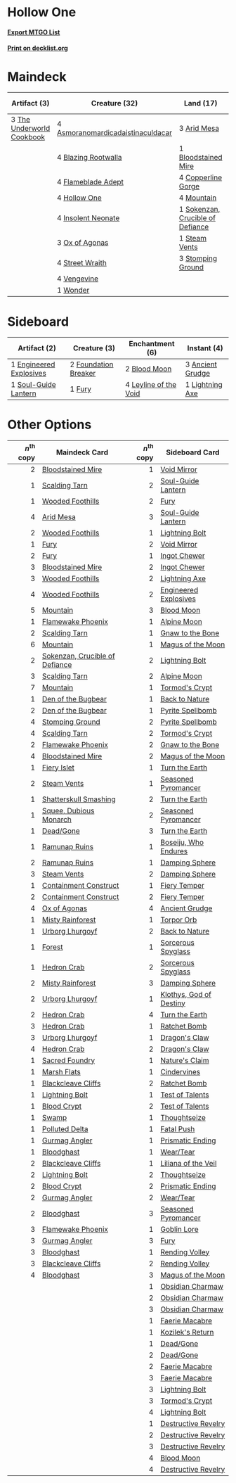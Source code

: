 # Hollow One

#### [Export MTGO List](../collection/Hollow%20One/Hollow%20One.txt)
#### [Print on decklist.org](http://decklist.org/?deckmain=3%09Arid%20Mesa%0A4%09Asmoranomardicadaistinaculdacar%0A4%09Blazing%20Rootwalla%0A1%09Bloodstained%20Mire%0A4%09Burning%20Inquiry%0A4%09Copperline%20Gorge%0A4%09Flameblade%20Adept%0A4%09Goblin%20Lore%0A4%09Hollow%20One%0A4%09Insolent%20Neonate%0A4%09Mountain%0A3%09Ox%20of%20Agonas%0A1%09Sokenzan,%20Crucible%20of%20Defiance%0A1%09Steam%20Vents%0A3%09Stomping%20Ground%0A4%09Street%20Wraith%0A3%09The%20Underworld%20Cookbook%0A4%09Vengevine%0A1%09Wonder&deckside=3%09Ancient%20Grudge%0A2%09Blood%20Moon%0A1%09Engineered%20Explosives%0A2%09Foundation%20Breaker%0A1%09Fury%0A4%09Leyline%20of%20the%20Void%0A1%09Lightning%20Axe%0A1%09Soul-Guide%20Lantern)
# Maindeck

|                                            Artifact (3)                                            |                                               Creature (32)                                                |                                                 Land (17)                                                 |                                        Sorcery (8)                                         |
|----------------------------------------------------------------------------------------------------|------------------------------------------------------------------------------------------------------------|-----------------------------------------------------------------------------------------------------------|--------------------------------------------------------------------------------------------|
|3 [The Underworld Cookbook](http://gatherer.wizards.com/Pages/Card/Details.aspx?multiverseid=522316)|4 [Asmoranomardicadaistinaculdacar](http://gatherer.wizards.com/Pages/Card/Details.aspx?multiverseid=522262)|3 [Arid Mesa](http://gatherer.wizards.com/Pages/Card/Details.aspx?multiverseid=405092)                     |4 [Burning Inquiry](http://gatherer.wizards.com/Pages/Card/Details.aspx?multiverseid=191096)|
|                                                                                                    |4 [Blazing Rootwalla](http://gatherer.wizards.com/Pages/Card/Details.aspx?multiverseid=522191)              |1 [Bloodstained Mire](http://gatherer.wizards.com/Pages/Card/Details.aspx?multiverseid=405094)             |4 [Goblin Lore](http://gatherer.wizards.com/Pages/Card/Details.aspx?multiverseid=135221)    |
|                                                                                                    |4 [Flameblade Adept](http://gatherer.wizards.com/Pages/Card/Details.aspx?multiverseid=426833)               |4 [Copperline Gorge](http://gatherer.wizards.com/Pages/Card/Details.aspx?multiverseid=209408)              |                                                                                            |
|                                                                                                    |4 [Hollow One](http://gatherer.wizards.com/Pages/Card/Details.aspx?multiverseid=430852)                     |4 [Mountain](http://gatherer.wizards.com/Pages/Card/Details.aspx?multiverseid=439859)                      |                                                                                            |
|                                                                                                    |4 [Insolent Neonate](http://gatherer.wizards.com/Pages/Card/Details.aspx?multiverseid=409922)               |1 [Sokenzan, Crucible of Defiance](http://gatherer.wizards.com/Pages/Card/Details.aspx?multiverseid=548589)|                                                                                            |
|                                                                                                    |3 [Ox of Agonas](http://gatherer.wizards.com/Pages/Card/Details.aspx?multiverseid=476398)                   |1 [Steam Vents](http://gatherer.wizards.com/Pages/Card/Details.aspx?multiverseid=405109)                   |                                                                                            |
|                                                                                                    |4 [Street Wraith](http://gatherer.wizards.com/Pages/Card/Details.aspx?multiverseid=442097)                  |3 [Stomping Ground](http://gatherer.wizards.com/Pages/Card/Details.aspx?multiverseid=405110)               |                                                                                            |
|                                                                                                    |4 [Vengevine](http://gatherer.wizards.com/Pages/Card/Details.aspx?multiverseid=457124)                      |                                                                                                           |                                                                                            |
|                                                                                                    |1 [Wonder](http://gatherer.wizards.com/Pages/Card/Details.aspx?multiverseid=376591)                         |                                                                                                           |                                                                                            |


# Sideboard

|                                          Artifact (2)                                           |                                         Creature (3)                                          |                                        Enchantment (6)                                         |                                        Instant (4)                                        |
|-------------------------------------------------------------------------------------------------|-----------------------------------------------------------------------------------------------|------------------------------------------------------------------------------------------------|-------------------------------------------------------------------------------------------|
|1 [Engineered Explosives](http://gatherer.wizards.com/Pages/Card/Details.aspx?multiverseid=50139)|2 [Foundation Breaker](http://gatherer.wizards.com/Pages/Card/Details.aspx?multiverseid=522236)|2 [Blood Moon](http://gatherer.wizards.com/Pages/Card/Details.aspx?multiverseid=45386)          |3 [Ancient Grudge](http://gatherer.wizards.com/Pages/Card/Details.aspx?multiverseid=235600)|
|1 [Soul-Guide Lantern](http://gatherer.wizards.com/Pages/Card/Details.aspx?multiverseid=476488)  |1 [Fury](http://gatherer.wizards.com/Pages/Card/Details.aspx?multiverseid=522202)              |4 [Leyline of the Void](http://gatherer.wizards.com/Pages/Card/Details.aspx?multiverseid=107682)|1 [Lightning Axe](http://gatherer.wizards.com/Pages/Card/Details.aspx?multiverseid=409925) |


# Other Options

|*n*<sup>th</sup> copy|                                              Maindeck Card                                              |*n*<sup>th</sup> copy|                                          Sideboard Card                                          |
|--------------------:|---------------------------------------------------------------------------------------------------------|--------------------:|--------------------------------------------------------------------------------------------------|
|                    2|[Bloodstained Mire](http://gatherer.wizards.com/Pages/Card/Details.aspx?multiverseid=405094)             |                    1|[Void Mirror](http://gatherer.wizards.com/Pages/Card/Details.aspx?multiverseid=522318)            |
|                    1|[Scalding Tarn](http://gatherer.wizards.com/Pages/Card/Details.aspx?multiverseid=405107)                 |                    2|[Soul-Guide Lantern](http://gatherer.wizards.com/Pages/Card/Details.aspx?multiverseid=476488)     |
|                    1|[Wooded Foothills](http://gatherer.wizards.com/Pages/Card/Details.aspx?multiverseid=405116)              |                    2|[Fury](http://gatherer.wizards.com/Pages/Card/Details.aspx?multiverseid=522202)                   |
|                    4|[Arid Mesa](http://gatherer.wizards.com/Pages/Card/Details.aspx?multiverseid=405092)                     |                    3|[Soul-Guide Lantern](http://gatherer.wizards.com/Pages/Card/Details.aspx?multiverseid=476488)     |
|                    2|[Wooded Foothills](http://gatherer.wizards.com/Pages/Card/Details.aspx?multiverseid=405116)              |                    1|[Lightning Bolt](http://gatherer.wizards.com/Pages/Card/Details.aspx?multiverseid=806)            |
|                    1|[Fury](http://gatherer.wizards.com/Pages/Card/Details.aspx?multiverseid=522202)                          |                    2|[Void Mirror](http://gatherer.wizards.com/Pages/Card/Details.aspx?multiverseid=522318)            |
|                    2|[Fury](http://gatherer.wizards.com/Pages/Card/Details.aspx?multiverseid=522202)                          |                    1|[Ingot Chewer](http://gatherer.wizards.com/Pages/Card/Details.aspx?multiverseid=389558)           |
|                    3|[Bloodstained Mire](http://gatherer.wizards.com/Pages/Card/Details.aspx?multiverseid=405094)             |                    2|[Ingot Chewer](http://gatherer.wizards.com/Pages/Card/Details.aspx?multiverseid=389558)           |
|                    3|[Wooded Foothills](http://gatherer.wizards.com/Pages/Card/Details.aspx?multiverseid=405116)              |                    2|[Lightning Axe](http://gatherer.wizards.com/Pages/Card/Details.aspx?multiverseid=409925)          |
|                    4|[Wooded Foothills](http://gatherer.wizards.com/Pages/Card/Details.aspx?multiverseid=405116)              |                    2|[Engineered Explosives](http://gatherer.wizards.com/Pages/Card/Details.aspx?multiverseid=50139)   |
|                    5|[Mountain](http://gatherer.wizards.com/Pages/Card/Details.aspx?multiverseid=439859)                      |                    3|[Blood Moon](http://gatherer.wizards.com/Pages/Card/Details.aspx?multiverseid=45386)              |
|                    1|[Flamewake Phoenix](http://gatherer.wizards.com/Pages/Card/Details.aspx?multiverseid=391834)             |                    1|[Alpine Moon](http://gatherer.wizards.com/Pages/Card/Details.aspx?multiverseid=447264)            |
|                    2|[Scalding Tarn](http://gatherer.wizards.com/Pages/Card/Details.aspx?multiverseid=405107)                 |                    1|[Gnaw to the Bone](http://gatherer.wizards.com/Pages/Card/Details.aspx?multiverseid=247420)       |
|                    6|[Mountain](http://gatherer.wizards.com/Pages/Card/Details.aspx?multiverseid=439859)                      |                    1|[Magus of the Moon](http://gatherer.wizards.com/Pages/Card/Details.aspx?multiverseid=136152)      |
|                    2|[Sokenzan, Crucible of Defiance](http://gatherer.wizards.com/Pages/Card/Details.aspx?multiverseid=548589)|                    2|[Lightning Bolt](http://gatherer.wizards.com/Pages/Card/Details.aspx?multiverseid=806)            |
|                    3|[Scalding Tarn](http://gatherer.wizards.com/Pages/Card/Details.aspx?multiverseid=405107)                 |                    2|[Alpine Moon](http://gatherer.wizards.com/Pages/Card/Details.aspx?multiverseid=447264)            |
|                    7|[Mountain](http://gatherer.wizards.com/Pages/Card/Details.aspx?multiverseid=439859)                      |                    1|[Tormod's Crypt](http://gatherer.wizards.com/Pages/Card/Details.aspx?multiverseid=389723)         |
|                    1|[Den of the Bugbear](http://gatherer.wizards.com/Pages/Card/Details.aspx?multiverseid=527541)            |                    1|[Back to Nature](http://gatherer.wizards.com/Pages/Card/Details.aspx?multiverseid=208284)         |
|                    2|[Den of the Bugbear](http://gatherer.wizards.com/Pages/Card/Details.aspx?multiverseid=527541)            |                    1|[Pyrite Spellbomb](http://gatherer.wizards.com/Pages/Card/Details.aspx?multiverseid=442796)       |
|                    4|[Stomping Ground](http://gatherer.wizards.com/Pages/Card/Details.aspx?multiverseid=405110)               |                    2|[Pyrite Spellbomb](http://gatherer.wizards.com/Pages/Card/Details.aspx?multiverseid=442796)       |
|                    4|[Scalding Tarn](http://gatherer.wizards.com/Pages/Card/Details.aspx?multiverseid=405107)                 |                    2|[Tormod's Crypt](http://gatherer.wizards.com/Pages/Card/Details.aspx?multiverseid=389723)         |
|                    2|[Flamewake Phoenix](http://gatherer.wizards.com/Pages/Card/Details.aspx?multiverseid=391834)             |                    2|[Gnaw to the Bone](http://gatherer.wizards.com/Pages/Card/Details.aspx?multiverseid=247420)       |
|                    4|[Bloodstained Mire](http://gatherer.wizards.com/Pages/Card/Details.aspx?multiverseid=405094)             |                    2|[Magus of the Moon](http://gatherer.wizards.com/Pages/Card/Details.aspx?multiverseid=136152)      |
|                    1|[Fiery Islet](http://gatherer.wizards.com/Pages/Card/Details.aspx?multiverseid=464187)                   |                    1|[Turn the Earth](http://gatherer.wizards.com/Pages/Card/Details.aspx?multiverseid=534996)         |
|                    2|[Steam Vents](http://gatherer.wizards.com/Pages/Card/Details.aspx?multiverseid=405109)                   |                    1|[Seasoned Pyromancer](http://gatherer.wizards.com/Pages/Card/Details.aspx?multiverseid=464094)    |
|                    1|[Shatterskull Smashing](http://gatherer.wizards.com/Pages/Card/Details.aspx?multiverseid=491802)         |                    2|[Turn the Earth](http://gatherer.wizards.com/Pages/Card/Details.aspx?multiverseid=534996)         |
|                    1|[Squee, Dubious Monarch](http://gatherer.wizards.com/Pages/Card/Details.aspx?multiverseid=574626)        |                    2|[Seasoned Pyromancer](http://gatherer.wizards.com/Pages/Card/Details.aspx?multiverseid=464094)    |
|                    1|[Dead/Gone](http://gatherer.wizards.com/Pages/Card/Details.aspx?multiverseid=126419)                     |                    3|[Turn the Earth](http://gatherer.wizards.com/Pages/Card/Details.aspx?multiverseid=534996)         |
|                    1|[Ramunap Ruins](http://gatherer.wizards.com/Pages/Card/Details.aspx?multiverseid=430870)                 |                    1|[Boseiju, Who Endures](http://gatherer.wizards.com/Pages/Card/Details.aspx?multiverseid=548579)   |
|                    2|[Ramunap Ruins](http://gatherer.wizards.com/Pages/Card/Details.aspx?multiverseid=430870)                 |                    1|[Damping Sphere](http://gatherer.wizards.com/Pages/Card/Details.aspx?multiverseid=443101)         |
|                    3|[Steam Vents](http://gatherer.wizards.com/Pages/Card/Details.aspx?multiverseid=405109)                   |                    2|[Damping Sphere](http://gatherer.wizards.com/Pages/Card/Details.aspx?multiverseid=443101)         |
|                    1|[Containment Construct](http://gatherer.wizards.com/Pages/Card/Details.aspx?multiverseid=548556)         |                    1|[Fiery Temper](http://gatherer.wizards.com/Pages/Card/Details.aspx?multiverseid=409908)           |
|                    2|[Containment Construct](http://gatherer.wizards.com/Pages/Card/Details.aspx?multiverseid=548556)         |                    2|[Fiery Temper](http://gatherer.wizards.com/Pages/Card/Details.aspx?multiverseid=409908)           |
|                    4|[Ox of Agonas](http://gatherer.wizards.com/Pages/Card/Details.aspx?multiverseid=476398)                  |                    4|[Ancient Grudge](http://gatherer.wizards.com/Pages/Card/Details.aspx?multiverseid=235600)         |
|                    1|[Misty Rainforest](http://gatherer.wizards.com/Pages/Card/Details.aspx?multiverseid=405102)              |                    1|[Torpor Orb](http://gatherer.wizards.com/Pages/Card/Details.aspx?multiverseid=233069)             |
|                    1|[Urborg Lhurgoyf](http://gatherer.wizards.com/Pages/Card/Details.aspx?multiverseid=574666)               |                    2|[Back to Nature](http://gatherer.wizards.com/Pages/Card/Details.aspx?multiverseid=208284)         |
|                    1|[Forest](http://gatherer.wizards.com/Pages/Card/Details.aspx?multiverseid=439860)                        |                    1|[Sorcerous Spyglass](http://gatherer.wizards.com/Pages/Card/Details.aspx?multiverseid=435407)     |
|                    1|[Hedron Crab](http://gatherer.wizards.com/Pages/Card/Details.aspx?multiverseid=180348)                   |                    2|[Sorcerous Spyglass](http://gatherer.wizards.com/Pages/Card/Details.aspx?multiverseid=435407)     |
|                    2|[Misty Rainforest](http://gatherer.wizards.com/Pages/Card/Details.aspx?multiverseid=405102)              |                    3|[Damping Sphere](http://gatherer.wizards.com/Pages/Card/Details.aspx?multiverseid=443101)         |
|                    2|[Urborg Lhurgoyf](http://gatherer.wizards.com/Pages/Card/Details.aspx?multiverseid=574666)               |                    1|[Klothys, God of Destiny](http://gatherer.wizards.com/Pages/Card/Details.aspx?multiverseid=476471)|
|                    2|[Hedron Crab](http://gatherer.wizards.com/Pages/Card/Details.aspx?multiverseid=180348)                   |                    4|[Turn the Earth](http://gatherer.wizards.com/Pages/Card/Details.aspx?multiverseid=534996)         |
|                    3|[Hedron Crab](http://gatherer.wizards.com/Pages/Card/Details.aspx?multiverseid=180348)                   |                    1|[Ratchet Bomb](http://gatherer.wizards.com/Pages/Card/Details.aspx?multiverseid=370623)           |
|                    3|[Urborg Lhurgoyf](http://gatherer.wizards.com/Pages/Card/Details.aspx?multiverseid=574666)               |                    1|[Dragon's Claw](http://gatherer.wizards.com/Pages/Card/Details.aspx?multiverseid=129527)          |
|                    4|[Hedron Crab](http://gatherer.wizards.com/Pages/Card/Details.aspx?multiverseid=180348)                   |                    2|[Dragon's Claw](http://gatherer.wizards.com/Pages/Card/Details.aspx?multiverseid=129527)          |
|                    1|[Sacred Foundry](http://gatherer.wizards.com/Pages/Card/Details.aspx?multiverseid=405106)                |                    1|[Nature's Claim](http://gatherer.wizards.com/Pages/Card/Details.aspx?multiverseid=382316)         |
|                    1|[Marsh Flats](http://gatherer.wizards.com/Pages/Card/Details.aspx?multiverseid=405101)                   |                    1|[Cindervines](http://gatherer.wizards.com/Pages/Card/Details.aspx?multiverseid=457305)            |
|                    1|[Blackcleave Cliffs](http://gatherer.wizards.com/Pages/Card/Details.aspx?multiverseid=209401)            |                    2|[Ratchet Bomb](http://gatherer.wizards.com/Pages/Card/Details.aspx?multiverseid=370623)           |
|                    1|[Lightning Bolt](http://gatherer.wizards.com/Pages/Card/Details.aspx?multiverseid=806)                   |                    1|[Test of Talents](http://gatherer.wizards.com/Pages/Card/Details.aspx?multiverseid=513536)        |
|                    1|[Blood Crypt](http://gatherer.wizards.com/Pages/Card/Details.aspx?multiverseid=97102)                    |                    2|[Test of Talents](http://gatherer.wizards.com/Pages/Card/Details.aspx?multiverseid=513536)        |
|                    1|[Swamp](http://gatherer.wizards.com/Pages/Card/Details.aspx?multiverseid=439858)                         |                    1|[Thoughtseize](http://gatherer.wizards.com/Pages/Card/Details.aspx?multiverseid=438676)           |
|                    1|[Polluted Delta](http://gatherer.wizards.com/Pages/Card/Details.aspx?multiverseid=405104)                |                    1|[Fatal Push](http://gatherer.wizards.com/Pages/Card/Details.aspx?multiverseid=423724)             |
|                    1|[Gurmag Angler](http://gatherer.wizards.com/Pages/Card/Details.aspx?multiverseid=391850)                 |                    1|[Prismatic Ending](http://gatherer.wizards.com/Pages/Card/Details.aspx?multiverseid=522101)       |
|                    1|[Bloodghast](http://gatherer.wizards.com/Pages/Card/Details.aspx?multiverseid=438648)                    |                    1|[Wear/Tear](http://gatherer.wizards.com/Pages/Card/Details.aspx?multiverseid=368950)              |
|                    2|[Blackcleave Cliffs](http://gatherer.wizards.com/Pages/Card/Details.aspx?multiverseid=209401)            |                    1|[Liliana of the Veil](http://gatherer.wizards.com/Pages/Card/Details.aspx?multiverseid=235597)    |
|                    2|[Lightning Bolt](http://gatherer.wizards.com/Pages/Card/Details.aspx?multiverseid=806)                   |                    2|[Thoughtseize](http://gatherer.wizards.com/Pages/Card/Details.aspx?multiverseid=438676)           |
|                    2|[Blood Crypt](http://gatherer.wizards.com/Pages/Card/Details.aspx?multiverseid=97102)                    |                    2|[Prismatic Ending](http://gatherer.wizards.com/Pages/Card/Details.aspx?multiverseid=522101)       |
|                    2|[Gurmag Angler](http://gatherer.wizards.com/Pages/Card/Details.aspx?multiverseid=391850)                 |                    2|[Wear/Tear](http://gatherer.wizards.com/Pages/Card/Details.aspx?multiverseid=368950)              |
|                    2|[Bloodghast](http://gatherer.wizards.com/Pages/Card/Details.aspx?multiverseid=438648)                    |                    3|[Seasoned Pyromancer](http://gatherer.wizards.com/Pages/Card/Details.aspx?multiverseid=464094)    |
|                    3|[Flamewake Phoenix](http://gatherer.wizards.com/Pages/Card/Details.aspx?multiverseid=391834)             |                    1|[Goblin Lore](http://gatherer.wizards.com/Pages/Card/Details.aspx?multiverseid=135221)            |
|                    3|[Gurmag Angler](http://gatherer.wizards.com/Pages/Card/Details.aspx?multiverseid=391850)                 |                    3|[Fury](http://gatherer.wizards.com/Pages/Card/Details.aspx?multiverseid=522202)                   |
|                    3|[Bloodghast](http://gatherer.wizards.com/Pages/Card/Details.aspx?multiverseid=438648)                    |                    1|[Rending Volley](http://gatherer.wizards.com/Pages/Card/Details.aspx?multiverseid=394663)         |
|                    3|[Blackcleave Cliffs](http://gatherer.wizards.com/Pages/Card/Details.aspx?multiverseid=209401)            |                    2|[Rending Volley](http://gatherer.wizards.com/Pages/Card/Details.aspx?multiverseid=394663)         |
|                    4|[Bloodghast](http://gatherer.wizards.com/Pages/Card/Details.aspx?multiverseid=438648)                    |                    3|[Magus of the Moon](http://gatherer.wizards.com/Pages/Card/Details.aspx?multiverseid=136152)      |
|                     |                                                                                                         |                    1|[Obsidian Charmaw](http://gatherer.wizards.com/Pages/Card/Details.aspx?multiverseid=522213)       |
|                     |                                                                                                         |                    2|[Obsidian Charmaw](http://gatherer.wizards.com/Pages/Card/Details.aspx?multiverseid=522213)       |
|                     |                                                                                                         |                    3|[Obsidian Charmaw](http://gatherer.wizards.com/Pages/Card/Details.aspx?multiverseid=522213)       |
|                     |                                                                                                         |                    1|[Faerie Macabre](http://gatherer.wizards.com/Pages/Card/Details.aspx?multiverseid=201822)         |
|                     |                                                                                                         |                    1|[Kozilek's Return](http://gatherer.wizards.com/Pages/Card/Details.aspx?multiverseid=407608)       |
|                     |                                                                                                         |                    1|[Dead/Gone](http://gatherer.wizards.com/Pages/Card/Details.aspx?multiverseid=126419)              |
|                     |                                                                                                         |                    2|[Dead/Gone](http://gatherer.wizards.com/Pages/Card/Details.aspx?multiverseid=126419)              |
|                     |                                                                                                         |                    2|[Faerie Macabre](http://gatherer.wizards.com/Pages/Card/Details.aspx?multiverseid=201822)         |
|                     |                                                                                                         |                    3|[Faerie Macabre](http://gatherer.wizards.com/Pages/Card/Details.aspx?multiverseid=201822)         |
|                     |                                                                                                         |                    3|[Lightning Bolt](http://gatherer.wizards.com/Pages/Card/Details.aspx?multiverseid=806)            |
|                     |                                                                                                         |                    3|[Tormod's Crypt](http://gatherer.wizards.com/Pages/Card/Details.aspx?multiverseid=389723)         |
|                     |                                                                                                         |                    4|[Lightning Bolt](http://gatherer.wizards.com/Pages/Card/Details.aspx?multiverseid=806)            |
|                     |                                                                                                         |                    1|[Destructive Revelry](http://gatherer.wizards.com/Pages/Card/Details.aspx?multiverseid=373351)    |
|                     |                                                                                                         |                    2|[Destructive Revelry](http://gatherer.wizards.com/Pages/Card/Details.aspx?multiverseid=373351)    |
|                     |                                                                                                         |                    3|[Destructive Revelry](http://gatherer.wizards.com/Pages/Card/Details.aspx?multiverseid=373351)    |
|                     |                                                                                                         |                    4|[Blood Moon](http://gatherer.wizards.com/Pages/Card/Details.aspx?multiverseid=45386)              |
|                     |                                                                                                         |                    4|[Destructive Revelry](http://gatherer.wizards.com/Pages/Card/Details.aspx?multiverseid=373351)    |

